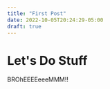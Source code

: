 ```yaml
---
title: "First Post"
date: 2022-10-05T20:24:29-05:00
draft: true
---
```


# Let's Do Stuff

BROhEEEEeeeMMM!!

